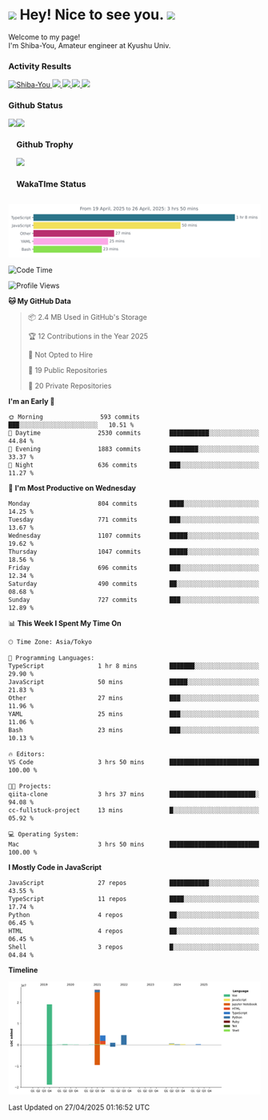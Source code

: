<h1>
  <img src="https://emojis.slackmojis.com/emojis/images/1531849430/4246/blob-sunglasses.gif?1531849430" width="30"/> 
  Hey! Nice to see you.
  <img src="https://emojis.slackmojis.com/emojis/images/1531849430/4246/blob-sunglasses.gif?1531849430" width="30"/> 
</h1>
<p>
  Welcome to my page! <br />
  I'm Shiba-You, Amateur engineer at Kyushu Univ.
</p>


<h3>
  Activity Results
</h3>
<p align="left"> 
  <!--   GitHub  -->
  <a href="https://github.com/Shiba-You/Shiba-You/">
    <img src="https://komarev.com/ghpvc/?username=Shiba-You" alt="Shiba-You" />
  </a>
  <a href="https://github.com/Shiba-You">
    <img height="20" src="https://img.shields.io/github/followers/Shiba-You?label=follow&logo=github&style=flat" />
  </a>
  
  <!-- Qiita -->
  <a href="http://qiita.com/Shiba-You">
    <img height="20" src="https://qiita-badge.apiapi.app/s/Shiba-You/posts.svg" />
  </a>
  <a href="http://qiita.com/Shiba-You">
    <img height="20" src="https://qiita-badge.apiapi.app/s/Shiba-You/contributions.svg" />
  </a>
  <a href="http://qiita.com/Shiba-You">
    <img height="20" src="https://qiita-badge.apiapi.app/s/Shiba-You/followers.svg" />
  </a>
</p>


<h3>
  Github Status
</h3>
<div>
  <img height="170" align="left" src="https://github-readme-stats.vercel.app/api?username=Shiba-You&theme=tokyonight" />
  <img height="170" src="https://github-readme-stats.vercel.app/api/top-langs/?username=Shiba-You&theme=tokyonight&layout=compact" />
</div>

<h3>
  Github Trophy
</h3>
<div>
  <img width="800" src="https://github-profile-trophy.vercel.app/?username=Shiba-You&theme=tokyonight" />
</div>


<h3>
  WakaTIme Status
</h3>
<img src="https://github.com/Shiba-You/Shiba-You/blob/main/images/stat.svg" alt="Shiba-You WakaTime Activity"/>

<!--START_SECTION:waka-->
![Code Time](http://img.shields.io/badge/Code%20Time-1%2C075%20hrs%2029%20mins-blue)

![Profile Views](http://img.shields.io/badge/Profile%20Views-0-blue)

**🐱 My GitHub Data** 

> 📦 2.4 MB Used in GitHub's Storage 
 > 
> 🏆 12 Contributions in the Year 2025
 > 
> 🚫 Not Opted to Hire
 > 
> 📜 19 Public Repositories 
 > 
> 🔑 20 Private Repositories 
 > 
**I'm an Early 🐤** 

```text
🌞 Morning                593 commits         ███░░░░░░░░░░░░░░░░░░░░░░   10.51 % 
🌆 Daytime                2530 commits        ███████████░░░░░░░░░░░░░░   44.84 % 
🌃 Evening                1883 commits        ████████░░░░░░░░░░░░░░░░░   33.37 % 
🌙 Night                  636 commits         ███░░░░░░░░░░░░░░░░░░░░░░   11.27 % 
```
📅 **I'm Most Productive on Wednesday** 

```text
Monday                   804 commits         ████░░░░░░░░░░░░░░░░░░░░░   14.25 % 
Tuesday                  771 commits         ███░░░░░░░░░░░░░░░░░░░░░░   13.67 % 
Wednesday                1107 commits        █████░░░░░░░░░░░░░░░░░░░░   19.62 % 
Thursday                 1047 commits        █████░░░░░░░░░░░░░░░░░░░░   18.56 % 
Friday                   696 commits         ███░░░░░░░░░░░░░░░░░░░░░░   12.34 % 
Saturday                 490 commits         ██░░░░░░░░░░░░░░░░░░░░░░░   08.68 % 
Sunday                   727 commits         ███░░░░░░░░░░░░░░░░░░░░░░   12.89 % 
```


📊 **This Week I Spent My Time On** 

```text
🕑︎ Time Zone: Asia/Tokyo

💬 Programming Languages: 
TypeScript               1 hr 8 mins         ███████░░░░░░░░░░░░░░░░░░   29.90 % 
JavaScript               50 mins             █████░░░░░░░░░░░░░░░░░░░░   21.83 % 
Other                    27 mins             ███░░░░░░░░░░░░░░░░░░░░░░   11.96 % 
YAML                     25 mins             ███░░░░░░░░░░░░░░░░░░░░░░   11.06 % 
Bash                     23 mins             ███░░░░░░░░░░░░░░░░░░░░░░   10.13 % 

🔥 Editors: 
VS Code                  3 hrs 50 mins       █████████████████████████   100.00 % 

🐱‍💻 Projects: 
qiita-clone              3 hrs 37 mins       ████████████████████████░   94.08 % 
cc-fullstuck-project     13 mins             █░░░░░░░░░░░░░░░░░░░░░░░░   05.92 % 

💻 Operating System: 
Mac                      3 hrs 50 mins       █████████████████████████   100.00 % 
```

**I Mostly Code in JavaScript** 

```text
JavaScript               27 repos            ███████████░░░░░░░░░░░░░░   43.55 % 
TypeScript               11 repos            ████░░░░░░░░░░░░░░░░░░░░░   17.74 % 
Python                   4 repos             ██░░░░░░░░░░░░░░░░░░░░░░░   06.45 % 
HTML                     4 repos             ██░░░░░░░░░░░░░░░░░░░░░░░   06.45 % 
Shell                    3 repos             █░░░░░░░░░░░░░░░░░░░░░░░░   04.84 % 
```



**Timeline**

![Lines of Code chart](https://raw.githubusercontent.com/Shiba-You/Shiba-You/main/assets/bar_graph.png)


 Last Updated on 27/04/2025 01:16:52 UTC
<!--END_SECTION:waka-->
